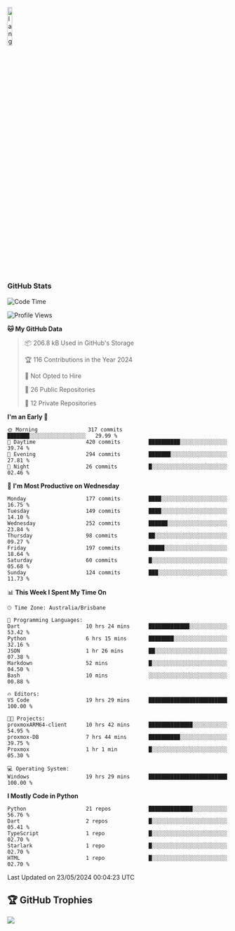 <p align="left"><img width=15%" src="https://github.com/alansmathew/alansmathew/raw/master/lang.gif" alt="lang image here" /></p>

# <h3 align="left">GitHub Stats</h3>

<!--START_SECTION:waka-->
![Code Time](http://img.shields.io/badge/Code%20Time-397%20hrs%2055%20mins-blue)

![Profile Views](http://img.shields.io/badge/Profile%20Views-0-blue)

**🐱 My GitHub Data** 

> 📦 206.8 kB Used in GitHub's Storage 
 > 
> 🏆 116 Contributions in the Year 2024
 > 
> 🚫 Not Opted to Hire
 > 
> 📜 26 Public Repositories 
 > 
> 🔑 12 Private Repositories 
 > 
**I'm an Early 🐤** 

```text
🌞 Morning                317 commits         ███████░░░░░░░░░░░░░░░░░░   29.99 % 
🌆 Daytime                420 commits         ██████████░░░░░░░░░░░░░░░   39.74 % 
🌃 Evening                294 commits         ███████░░░░░░░░░░░░░░░░░░   27.81 % 
🌙 Night                  26 commits          █░░░░░░░░░░░░░░░░░░░░░░░░   02.46 % 
```
📅 **I'm Most Productive on Wednesday** 

```text
Monday                   177 commits         ████░░░░░░░░░░░░░░░░░░░░░   16.75 % 
Tuesday                  149 commits         ████░░░░░░░░░░░░░░░░░░░░░   14.10 % 
Wednesday                252 commits         ██████░░░░░░░░░░░░░░░░░░░   23.84 % 
Thursday                 98 commits          ██░░░░░░░░░░░░░░░░░░░░░░░   09.27 % 
Friday                   197 commits         █████░░░░░░░░░░░░░░░░░░░░   18.64 % 
Saturday                 60 commits          █░░░░░░░░░░░░░░░░░░░░░░░░   05.68 % 
Sunday                   124 commits         ███░░░░░░░░░░░░░░░░░░░░░░   11.73 % 
```


📊 **This Week I Spent My Time On** 

```text
🕑︎ Time Zone: Australia/Brisbane

💬 Programming Languages: 
Dart                     10 hrs 24 mins      █████████████░░░░░░░░░░░░   53.42 % 
Python                   6 hrs 15 mins       ████████░░░░░░░░░░░░░░░░░   32.16 % 
JSON                     1 hr 26 mins        ██░░░░░░░░░░░░░░░░░░░░░░░   07.38 % 
Markdown                 52 mins             █░░░░░░░░░░░░░░░░░░░░░░░░   04.50 % 
Bash                     10 mins             ░░░░░░░░░░░░░░░░░░░░░░░░░   00.88 % 

🔥 Editors: 
VS Code                  19 hrs 29 mins      █████████████████████████   100.00 % 

🐱‍💻 Projects: 
proxmoxARM64-client      10 hrs 42 mins      ██████████████░░░░░░░░░░░   54.95 % 
proxmox-DB               7 hrs 44 mins       ██████████░░░░░░░░░░░░░░░   39.75 % 
Proxmox                  1 hr 1 min          █░░░░░░░░░░░░░░░░░░░░░░░░   05.30 % 

💻 Operating System: 
Windows                  19 hrs 29 mins      █████████████████████████   100.00 % 
```

**I Mostly Code in Python** 

```text
Python                   21 repos            ██████████████░░░░░░░░░░░   56.76 % 
Dart                     2 repos             █░░░░░░░░░░░░░░░░░░░░░░░░   05.41 % 
TypeScript               1 repo              █░░░░░░░░░░░░░░░░░░░░░░░░   02.70 % 
Starlark                 1 repo              █░░░░░░░░░░░░░░░░░░░░░░░░   02.70 % 
HTML                     1 repo              █░░░░░░░░░░░░░░░░░░░░░░░░   02.70 % 
```




 Last Updated on 23/05/2024 00:04:23 UTC
<!--END_SECTION:waka-->

## 🏆 GitHub Trophies

![](https://github-profile-trophy.vercel.app/?username=samh06&theme=discord&no-frame=true&no-bg=false&margin-w=4)

